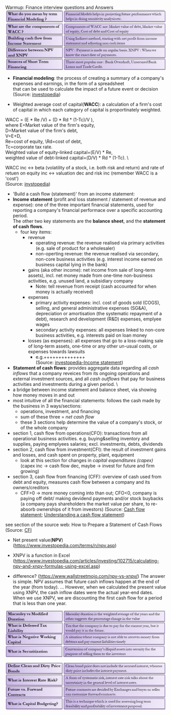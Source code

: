 Warmup: Finance interview questions and Answers
![](Warmup_FinanceQ1.png)

- __Financial modeling__: the process of creating a summary of a company's expenses and earnings, in the form of a spreadsheet   
that can be used to calculate the impact of a future event or decision\
(Source: [investopedia](https://www.investopedia.com/terms/f/financialmodeling.asp))


- Weighted average cost of capital(__WACC__): a calculation of a firm's cost of capital in which each 
category of capital is proportinately weighted. 

WACC = (E * Re /V) + (D * Rd * (1-Tc)/V ), \
where
E=Market value of the firm's equity, \
D=Market value of the firm's debt, \
V=E+D, \
Re=cost of equity, \Rd=cost of debt, \
Tc=corporate tax rate. \
Weighted value of equity-linked capital=(E/V) * Re, \
weighted value of debt-linked capital=(D/V) * Rd * (1-Tc). \

WACC inc <-> beta (volatility of a stock, i.e. both risk and return) and rate of retuen on equity inc
<-> valuation dec and risk inc (remember WACC is a 'cost')\
(Source: [invstopedia](https://www.investopedia.com/terms/w/wacc.asp))

- 'Build a cash flow (statement)' from an income statement:
- __Income statement__ (profit and loss statement / statement of revenue and expense): one of the three important financial statements, used for reporting a company's financial performace   over a 
specific accounting period. \
  The other two key statements are the __balance sheet__, and the __statement of cash flows__. 
  - four key items:
    - revenue
      - operating revenue: the revenue realised via primary activities (e.g. sale of product for a wholesaler)
      - non-operting revenue: the revenue realised via secondary, non-core business activities (e.g. interest income earned on business capital lying in the bank)
    - gains (aka other income): net income from sale of long-term assets), incl. net money made from one-time non-business activities, e.g. unused land, a subsidiary company
      - Note: tell revenue from receipt (cash accounted for when money is actually received)
    - expenses
      - primary activity expenses: incl. cost of goods sold (COGS), selling, and general administrative expenses (SG&A), depreciation or amortisation (the systematic repayment of a debt), research and development (R&D) expenses, emplyee wages
      - secondary activity expenses: all expenses linked to non-core business activities, e.g. interests paid on loan money
    - losses (as expenses): all expenses that go to a loss-making sale of long-term assets, one-time or any other un-usual costs, or expenses towards lawsuits 
      - e.g.++++++++++++++\
(Source: [investopedia-Income statement](https://www.investopedia.com/terms/i/incomestatement.asp))
-  __Statement of cash flows__: provides aggregate data regarding all _cash inflows_ that a company reveices from its ongoing operations and external investment sources, and all _cash outflows_ that pay for business activities and investments during a given period. \
  - a bridge between income statement and balance sheet, via showing how money moves in and out
  - most intuitive of all the financial statements: follows the cash made by the business in 3 ways/sections: 
    - operations, investment, and financing
    - sum of these three = _net cash flow_
    - these 3 sections help determine the value of a company's stock, or of the whole company
  - section 1, cash flow from operations(CFO): transactions from all operational business activities. e.g. buying&selling inventory and supplies, paying emplyees salaries; excl. investments, debts, dividends
  - section 2, cash flow from investment(CFI): the result of investment gains and losses, and cash spent on property, plant, equipment
    - look at this section for changes in _capital expenditures (capex)_ (capex inc -> cash flow dec, maybe -> invest for future and firm growing)
  - section 3, cash flow from financing (CFF): overview of cash used from debt and equity, measures cash flow between a company and its owners/creditors
    -  CFF>0 -> more money coming into than out; CFO<0, company is paying off debt/ making devidend payments and/or stock buybacks (a company pays shareholders the market value per share, to re-absorb ownerships of it from investors) 
(Source: [Cash flow statement](https://www.investopedia.com/investing/what-is-a-cash-flow-statement/); 
[Understanding a cash flow statement](https://www.investopedia.com/investing/what-is-a-cash-flow-statement/))

see section of the source web: How to Prepare a Statement of Cash Flows (Source: [CFI](https://corporatefinanceinstitute.com/resources/knowledge/accounting/statement-of-cash-flows/)

- Net present value(__NPV__)(https://www.investopedia.com/terms/n/npv.asp)

- XNPV is a function in Excel (https://www.investopedia.com/articles/investing/102715/calculating-npv-and-xnpv-formulas-using-excel.asp)

- difference? (https://www.wallstreetmojo.com/npv-vs-xnpv/)
The answer is simple. NPV assumes that future cash inflows happen at the end of the year (from today). ... However, when we calculated the present value using XNPV, the cash inflow dates were the actual year-end dates. When we use XNPV, we are discounting the first cash flow for a period that is less than one year.

![](Warmup_FinanceQ2.png)

![](Warmup_FinanceQ3.png)
